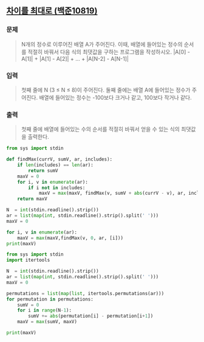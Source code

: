 ## [차이를 최대로  (백준10819)](https://www.acmicpc.net/problem/10819)

### 문제

> N개의 정수로 이루어진 배열 A가 주어진다. 이때, 배열에 들어있는 정수의 순서를 적절히 바꿔서 다음 식의 최댓값을 구하는 프로그램을 작성하시오.
|A[0] - A[1]| + |A[1] - A[2]| + ... + |A[N-2] - A[N-1]|

### 입력

> 첫째 줄에 N (3 ≤ N ≤ 8)이 주어진다. 둘째 줄에는 배열 A에 들어있는 정수가 주어진다. 배열에 들어있는 정수는 -100보다 크거나 같고, 100보다 작거나 같다.

### 출력

> 첫째 줄에 배열에 들어있는 수의 순서를 적절히 바꿔서 얻을 수 있는 식의 최댓값을 출력한다.


```python
from sys import stdin

def findMax(currV, sumV, ar, includes):
    if len(includes) == len(ar):
        return sumV
    maxV = 0
    for i, v in enumerate(ar):
        if i not in includes:
            maxV = max(maxV, findMax(v, sumV + abs(currV - v), ar, includes + [i]))
    return maxV

N  = int(stdin.readline().strip())
ar = list(map(int, stdin.readline().strip().split(' ')))
maxV = 0

for i, v in enumerate(ar):
    maxV = max(maxV,findMax(v, 0, ar, [i]))
print(maxV)
```

```python
from sys import stdin
import itertools

N  = int(stdin.readline().strip())
ar = list(map(int, stdin.readline().strip().split(' ')))
maxV = 0

permutations = list(map(list, itertools.permutations(ar)))
for permutation in permutations:
    sumV = 0
    for i in range(N-1):
        sumV += abs(permutation[i] - permutation[i+1])
    maxV = max(sumV, maxV)

print(maxV)
```